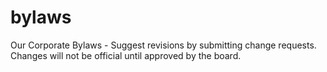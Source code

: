 # bylaws
Our Corporate Bylaws - Suggest revisions by submitting change requests. Changes will not be official until approved by the board.

